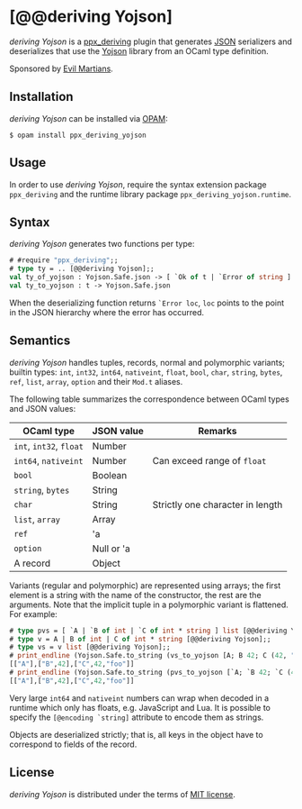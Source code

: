 [@@deriving Yojson]
===================

_deriving Yojson_ is a [ppx_deriving][pd] plugin that generates
[JSON][] serializers and deserializes that use the [Yojson][] library
from an OCaml type definition.

Sponsored by [Evil Martians](http://evilmartians.com).

[pd]: https://github.com/whitequark/ppx_deriving
[json]: http://tools.ietf.org/html/rfc4627
[yojson]: http://mjambon.com/yojson.html

Installation
------------

_deriving Yojson_ can be installed via [OPAM](https://opam.ocaml.org):

    $ opam install ppx_deriving_yojson

Usage
-----

In order to use _deriving Yojson_, require the syntax extension package
`ppx_deriving` and the runtime library package `ppx_deriving_yojson.runtime`.

Syntax
------

_deriving Yojson_ generates two functions per type:

``` ocaml
# #require "ppx_deriving";;
# type ty = .. [@@deriving Yojson];;
val ty_of_yojson : Yojson.Safe.json -> [ `Ok of t | `Error of string ]
val ty_to_yojson : t -> Yojson.Safe.json
```

When the deserializing function returns <code>\`Error loc</code>, `loc` points to the point in the JSON hierarchy where the error has occurred.

Semantics
---------

_deriving Yojson_ handles tuples, records, normal and polymorphic variants; builtin types: `int`, `int32`, `int64`, `nativeint`, `float`, `bool`, `char`, `string`, `bytes`, `ref`, `list`, `array`, `option` and their `Mod.t` aliases.

The following table summarizes the correspondence between OCaml types and JSON values:

| OCaml type             | JSON value | Remarks                          |
| ---------------------- | ---------- | -------------------------------- |
| `int`, `int32`, `float`| Number     |                                  |
| `int64`, `nativeint`   | Number     | Can exceed range of `float`      |
| `bool`                 | Boolean    |                                  |
| `string`, `bytes`      | String     |                                  |
| `char`                 | String     | Strictly one character in length |
| `list`, `array`        | Array      |                                  |
| `ref`                  | 'a         |                                  |
| `option`               | Null or 'a |                                  |
| A record               | Object     |                                  |

Variants (regular and polymorphic) are represented using arrays; the first element is a string with the name of the constructor, the rest are the arguments. Note that the implicit tuple in a polymorphic variant is flattened. For example:

``` ocaml
# type pvs = [ `A | `B of int | `C of int * string ] list [@@deriving Yojson];;
# type v = A | B of int | C of int * string [@@deriving Yojson];;
# type vs = v list [@@deriving Yojson];;
# print_endline (Yojson.Safe.to_string (vs_to_yojson [A; B 42; C (42, "foo")]));;
[["A"],["B",42],["C",42,"foo"]]
# print_endline (Yojson.Safe.to_string (pvs_to_yojson [`A; `B 42; `C (42, "foo")]));;
[["A"],["B",42],["C",42,"foo"]]
```

Very large `int64` and `nativeint` numbers can wrap when decoded in a runtime which only has floats, e.g. JavaScript and Lua. It is possible to specify the <code>[@encoding \`string]</code> attribute to encode them as strings.

Objects are deserialized strictly; that is, all keys in the object have to correspond to fields of the record.

License
-------

_deriving Yojson_ is distributed under the terms of [MIT license](LICENSE.txt).
